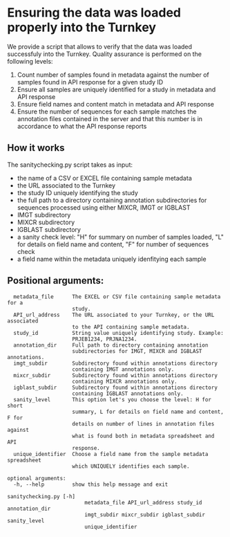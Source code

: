 # Ensuring the data was loaded properly into the Turnkey

We provide a script that allows to verify that the data was loaded successfuly into the Turnkey. Quality assurance is performed on the following levels:

1) Count number of samples found in metadata against the number of samples found in API response for a given study ID
2) Ensure all samples are uniquely identified for a study in metadata and API response
3) Ensure field names and content match in metadata and API response
4) Ensure the number of sequences for each sample matches the annotation files contained in the server and that this number is in accordance to what the API response reports


## How it works

The sanitychecking.py script takes as input:

* the name of a CSV or EXCEL file containing sample metadata
* the URL associated to the Turnkey
* the study ID uniquely identifying the study
* the full path to a directory containing annotation subdirectories for sequences processed using either MIXCR, IMGT or 
IGBLAST
* IMGT subdirectory
* MIXCR subdirectory
* IGBLAST subdirectory
* a sanity check level: "H" for summary on number of samples loaded, "L" for details on field name and content, "F" for number of sequences check 
* a field name within the metadata uniquely idenfitying each sample


## Positional arguments:

```
  metadata_file      The EXCEL or CSV file containing sample metadata for a
                     study.
  API_url_address    The URL associated to your Turnkey, or the URL associated
                     to the API containing sample metadata.
  study_id           String value uniquely identifying study. Example:
                     PRJEB1234, PRJNA1234.
  annotation_dir     Full path to directory containing annotation
                     subdirectories for IMGT, MIXCR and IGBLAST annotations.
  imgt_subdir        Subdirectory found within annotations directory
                     containing IMGT annotations only.
  mixcr_subdir       Subdirectory found within annotations directory
                     containing MIXCR annotations only.
  igblast_subdir     Subdirectory found within annotations directory
                     containing IGBLAST annotations only.
  sanity_level       This option let's you choose the level: H for short
                     summary, L for details on field name and content, F for
                     details on number of lines in annotation files against
                     what is found both in metadata spreadsheet and API
                     response.
  unique_identifier  Choose a field name from the sample metadata spreadsheet
                     which UNIQUELY identifies each sample.

optional arguments:
  -h, --help         show this help message and exit

```
```
sanitychecking.py [-h]
                         metadata_file API_url_address study_id annotation_dir
                         imgt_subdir mixcr_subdir igblast_subdir sanity_level
                         unique_identifier
```





